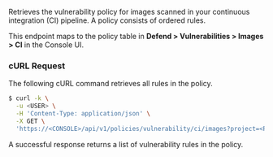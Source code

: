Retrieves the vulnerability policy for images scanned in your continuous integration (CI) pipeline.
A policy consists of ordered rules.

This endpoint maps to the policy table in **Defend > Vulnerabilities > Images > CI** in the Console UI.

### cURL Request

The following cURL command retrieves all rules in the policy.

```bash
$ curl -k \
  -u <USER> \
  -H 'Content-Type: application/json' \
  -X GET \
  'https://<CONSOLE>/api/v1/policies/vulnerability/ci/images?project=<PROJECT_NAME>'
```

A successful response returns a list of vulnerability rules in the policy.
